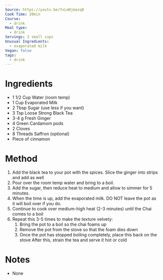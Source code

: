 ```yaml
---
Source: https://youtu.be/YxLm0jmazq8
Cook Time: 20min
Course:
  - drink
Meal type:
  - drink
Servings: 3 small cups
Unusual Ingredients:
  - evaporated milk
Vegan: false
tags:
  - drink
---
```

# Ingredients

- 1 1/2 Cup Water (room temp)
- 1 Cup Evaporated Milk
- 2 Tbsp Sugar (use less if you want)
- 3 Tsp Loose Strong Black Tea
- 3-4 g Fresh Ginger
- 4 Green Cardamom pods
- 2 Cloves
- 8 Threads Saffron (optional)
- Piece of cinnamon

# Method

 1. Add the black tea to your pot with the spices. Slice the ginger into strips and add as well
 3. Pour over the room temp water and bring to a boil.
 4. Add the sugar, then reduce heat to medium and allow to simmer for 5 minutes.
 5. When the time is up, add the evaporated milk. DO NOT leave the pot as it will boil over if you do.
 6. Continue to cook over medium-high heat (2-3 minutes) until the Chai comes to a boil
 7. Repeat this 3-5 times to make the texture velvety:
	1. Bring the pot to a boil so the chai foams up
	2. Remove the pot from the stove so that the foam dies down
	3. Once the pot has stopped boiling completely, place this back on the stove
After this, strain the tea and serve it hot or cold

# Notes

- None